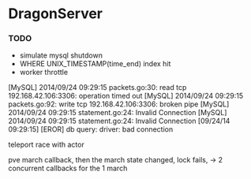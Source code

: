 DragonServer
============

### TODO
*   simulate mysql shutdown
*   WHERE UNIX_TIMESTAMP(time_end) index hit
*   worker throttle


[MySQL] 2014/09/24 09:29:15 packets.go:30: read tcp 192.168.42.106:3306: operation timed out
[MySQL] 2014/09/24 09:29:15 packets.go:92: write tcp 192.168.42.106:3306: broken pipe
[MySQL] 2014/09/24 09:29:15 statement.go:24: Invalid Connection
[MySQL] 2014/09/24 09:29:15 statement.go:24: Invalid Connection
[09/24/14 09:29:15] [EROR] db query: driver: bad connection



teleport race with actor


pve march callback, then the march state changed, lock fails, -> 2 concurrent callbacks for the 1 march

